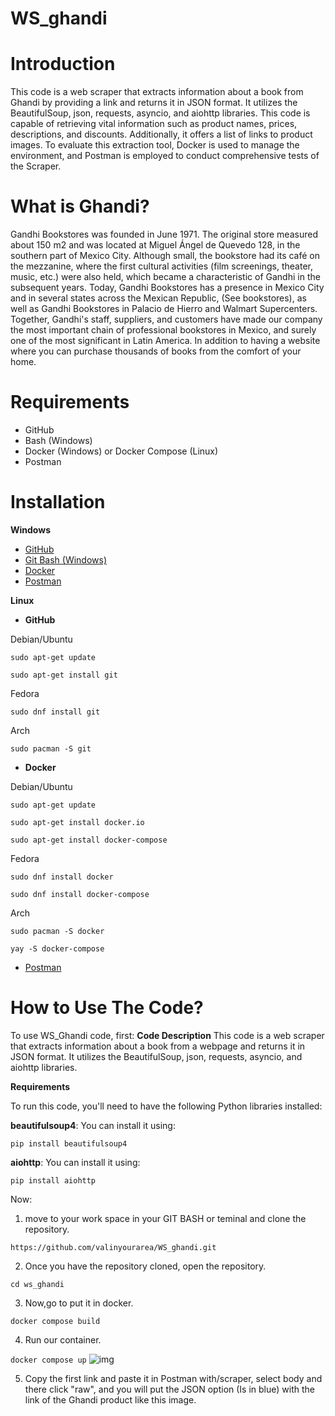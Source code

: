 # **WS_ghandi**

# Introduction
This code is a web scraper that extracts information about a book from Ghandi by providing a link and returns it in JSON format. It utilizes the BeautifulSoup, json, requests, asyncio, and aiohttp libraries. This code is capable of retrieving vital information such as product names, prices, descriptions, and discounts. Additionally, it offers a list of links to product images. To evaluate this extraction tool, Docker is used to manage the environment, and Postman is employed to conduct comprehensive tests of the Scraper.

# What is Ghandi?
Gandhi Bookstores was founded in June 1971. The original store measured about 150 m2 and was located at Miguel Ángel de Quevedo 128, in the southern part of Mexico City. Although small, the bookstore had its café on the mezzanine, where the first cultural activities (film screenings, theater, music, etc.) were also held, which became a characteristic of Gandhi in the subsequent years.
Today, Gandhi Bookstores has a presence in Mexico City and in several states across the Mexican Republic, (See bookstores), as well as Gandhi Bookstores in Palacio de Hierro and Walmart Supercenters. Together, Gandhi's staff, suppliers, and customers have made our company the most important chain of professional bookstores in Mexico, and surely one of the most significant in Latin America. In addition to having a website where you can purchase thousands of books from the comfort of your home.

# Requirements
- GitHub
- Bash (Windows)
- Docker (Windows) or Docker Compose (Linux)
- Postman

# Installation
**Windows** 
- [GitHub](https://github.com/)
- [Git Bash (Windows)](https://www.ionos.es/digitalguide/paginas-web/desarrollo-web/git-bash/#:~:text=Git%20Bash%3A%20instalaci%C3%B3n%20paso%20a%20paso%201%20Primero%2C,La%20configuraci%C3%B3n%20por%20defecto%20suele%20ser%20adecuada.%20)
- [Docker](https://www.docker.com/get-started/)
- [Postman](https://drive.google.com/file/d/1LrQHQGQEd-zbskE5vLpU46Yx-8I0mGk5/view?usp=sharing)
  

**Linux**

- **GitHub**

Debian/Ubuntu
  
```sudo apt-get update```

```sudo apt-get install git```

Fedora

  ```sudo dnf install git```

Arch

  ```sudo pacman -S git```

- **Docker**
  
Debian/Ubuntu

```sudo apt-get update```

```sudo apt-get install docker.io```

```sudo apt-get install docker-compose```

Fedora

```sudo dnf install docker```

```sudo dnf install docker-compose```

Arch

```sudo pacman -S docker```

```yay -S docker-compose```

- [Postman](https://drive.google.com/file/d/1LrQHQGQEd-zbskE5vLpU46Yx-8I0mGk5/view?usp=sharing)

# How to Use The Code?

To use WS_Ghandi code, first:
**Code Description**
This code is a web scraper that extracts information about a book from a webpage and returns it in JSON format. It utilizes the BeautifulSoup, json, requests, asyncio, and aiohttp libraries.

**Requirements**

To run this code, you'll need to have the following Python libraries installed:

**beautifulsoup4**: You can install it using:

```pip install beautifulsoup4```

**aiohttp**: You can install it using:

```pip install aiohttp```

Now: 

1. move to your work space in your GIT BASH or teminal and clone the repository.

```https://github.com/valinyourarea/WS_ghandi.git```

2. Once you have the repository cloned, open the repository.

```cd ws_ghandi```

3. Now,go to put it in docker.
   
```docker compose build```

4. Run our container.

```docker compose up```
![img](Captura-de-pantalla-2024-02-26-234048.png)


5. Copy the first link and paste it in Postman with/scraper, select body and there click "raw", and you will put the JSON option (Is in blue) with the link of the Ghandi product like this image.





